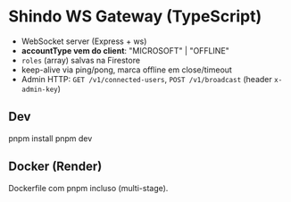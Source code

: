 # Shindo WS Gateway (TypeScript)

- WebSocket server (Express + ws)
- **accountType vem do client**: "MICROSOFT" | "OFFLINE"
- `roles` (array) salvas na Firestore
- keep-alive via ping/pong, marca offline em close/timeout
- Admin HTTP: `GET /v1/connected-users`, `POST /v1/broadcast` (header `x-admin-key`)

## Dev
pnpm install
pnpm dev

## Docker (Render)
Dockerfile com pnpm incluso (multi-stage).
